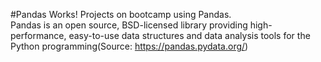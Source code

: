 #Pandas Works!
Projects on bootcamp using Pandas.  
Pandas is an open source, BSD-licensed library providing high-performance, easy-to-use data structures and data analysis tools for the Python programming(Source: https://pandas.pydata.org/)
